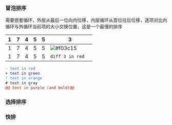 ### 冒泡排序
  需要嵌套循环，外层从最后一位向内位移，内层循环从首位往后位移，逐项对比内循环与外循环当前项的大小交换位置，这是一个最慢的排序
  
| 1 | 7 | 4 | 5 | 5 | 3 |
| ---- | ---- | ---- | ---- | ---- | ---- |
| 1 | 7 | 4 | 5 | 5 | ![#f03c15](https://via.placeholder.com/15/f03c15/fff?text=3+) |
| 1 | 7 | 4 | 5 | 5 | ```diff 3 in red  ``` |

```diff
- text in red
+ text in green
! text in orange
# text in gray
@@ text in purple (and bold)@@
```

### 选择排序

### 快排
